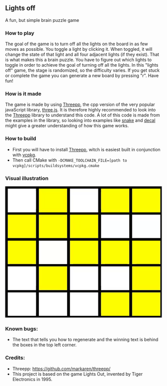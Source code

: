 ## Lights off

A fun, but simple brain puzzle game

### How to play
The goal of the game is to turn off all the lights on the board in as few moves as possible. You toggle a light by
clicking it. When toggled, it will change the state of that light and all four adjacent lights (if they exist). That is
what makes this a brain puzzle. You have to figure out which lights to toggle in order to achieve the goal of turning
off all the lights. In this "lights off" game, the stage is randomized, so the difficulty varies. If you get stuck or
complete the game you can generate a new board by pressing "r". Have fun!

### How is it made
The game is made by using [Threepp](https://github.com/markaren/threepp/), the cpp version of the very popular
javaScript library, [three.js](https://github.com/mrdoob/three.js/). It is therefore highly recommended to look into
the [Threepp](https://github.com/markaren/threepp/) library to understand this code. A lot of this code is made from
the examples in the library, so looking into examples like
[snake](https://github.com/markaren/threepp/tree/master/examples/projects/snake) and
[decal](https://github.com/markaren/threepp/blob/master/examples/objects/decal.cpp) might give a greater understanding
of how this game works.

### How to build
- First you will have to install [Threepp](https://github.com/markaren/threepp/), witch is easiest built in conjunction
  with [vcpkg](https://vcpkg.io/en/index.html).
- Then call CMake with `-DCMAKE_TOOLCHAIN_FILE=[path to vcpkg]/scripts/buildsystems/vcpkg.cmake`

### Visual illustration
![lightsoff.gif](Doc%2Flightsoff.gif)

### Known bugs:
- The text that tells you how to regenerate and the winning text is behind the boxes in the top left corner.

### Credits:
- Threepp: https://github.com/markaren/threepp/
- This project is based on the game Lights Out, invented by Tiger Electronics in 1995.
